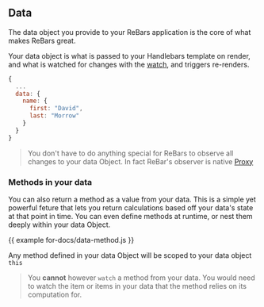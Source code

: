 ## Data

The data object you provide to your ReBars application is the core of what makes ReBars great.

Your data object is what is passed to your Handlebars template on render, and what is watched for changes with the [watch](#the-watch-helper), and triggers re-renders.

```javascript
{
  ...
  data: {
    name: {
      first: "David",
      last: "Morrow"
    }
  }
}
```

> You don't have to do anything special for ReBars to observe all changes to your data Object. In fact ReBar's observer is native [Proxy](https://developer.mozilla.org/en-US/docs/Web/JavaScript/Reference/Global_Objects/Proxy)

### Methods in your data

You can also return a method as a value from your data. This is a simple yet powerful feture that lets you return calculations based off your data's state at that point in time. You can even define methods at runtime, or nest them deeply within your data Object.

{{ example for-docs/data-method.js }}

Any method defined in your data Object will be scoped to your data object `this`

> You **cannot** however `watch` a method from your data. You would need to watch the item or items in your data that the method relies on its computation for.
